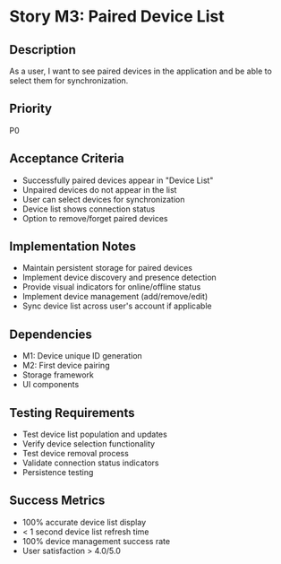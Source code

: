 # Story M3: Paired Device List

## Description
As a user, I want to see paired devices in the application and be able to select them for synchronization.

## Priority
P0

## Acceptance Criteria
- Successfully paired devices appear in "Device List"
- Unpaired devices do not appear in the list
- User can select devices for synchronization
- Device list shows connection status
- Option to remove/forget paired devices

## Implementation Notes
- Maintain persistent storage for paired devices
- Implement device discovery and presence detection
- Provide visual indicators for online/offline status
- Implement device management (add/remove/edit)
- Sync device list across user's account if applicable

## Dependencies
- M1: Device unique ID generation
- M2: First device pairing
- Storage framework
- UI components

## Testing Requirements
- Test device list population and updates
- Verify device selection functionality
- Test device removal process
- Validate connection status indicators
- Persistence testing

## Success Metrics
- 100% accurate device list display
- < 1 second device list refresh time
- 100% device management success rate
- User satisfaction > 4.0/5.0